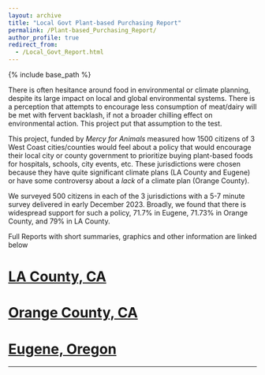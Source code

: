 ```yaml
---
layout: archive
title: "Local Govt Plant-based Purchasing Report"
permalink: /Plant-based_Purchasing_Report/
author_profile: true
redirect_from:
  - /Local_Govt_Report.html
---
```

{% include base_path %}

There is often hesitance around food in environmental or climate planning, despite its large impact on local and global environmental systems. There is a perception that attempts to encourage less consumption of meat/dairy will be met with fervent backlash, if not a broader chilling effect on environmental action. This project put that assumption to the test.

This project, funded by _Mercy for Animals_ measured how 1500 citizens of 3 West Coast cities/counties would feel about a policy that would encourage their local city or county government to prioritize buying plant-based foods for hospitals, schools, city events, etc. These jurisdictions were chosen because they have quite significant climate plans (LA County and Eugene) or have some controversy about a _lack_ of a climate plan (Orange County).

We surveyed 500 citizens in each of the 3 jurisdictions with a 5-7 minute survey delivered in early December 2023. Broadly, we found that there is widespread support for such a policy, 71.7% in Eugene, 71.73% in Orange County, and 79% in LA County.

Full Reports with short summaries, graphics and other information are linked below

[LA County, CA](https://daithirooney.github.io/files/LA_County_Report_final.pdf)
======
[Orange County, CA](https://daithirooney.github.io/files/Orange_County_Report_final.pdf)
======
 [Eugene, Oregon](https://daithirooney.github.io/files/Eugene_Report_finalv2.pdf)
======
---



